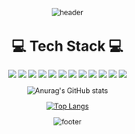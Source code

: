 <div align="center">
  
![header](https://capsule-render.vercel.app/api?type=waving&&color=gradient&height=100&section=header&fontSize=90)

  
# 💻 Tech Stack 💻 # 
<img src="https://img.shields.io/badge/Python-3766AB?style=flat-square&logo=Python&logoColor=white"/></a>
<img src="https://img.shields.io/badge/C-A8B9CC?style=flat-square&logo=C&logoColor=white"/>
<img src="https://img.shields.io/badge/C Sharp-239120?style=flat-square&logo=C Sharp&logoColor=white"/>
<img src="https://img.shields.io/badge/Java-007396?style=flat-square&logo=Java&logoColor=white"/></a>
<img src="https://img.shields.io/badge/OracleDB-orange?style=flat-square&logo=Oracle&logoColor=white"/>
<img src="https://img.shields.io/badge/HTML-E34F26?style=flat-square&logo=HTML5&logoColor=white"/>
<img src="https://img.shields.io/badge/CSS-1572B6?style=flat-square&logo=CSS3&logoColor=white"/>
<img src="https://img.shields.io/badge/JavaScript-F7DF1E?style=flat-square&logo=JavaScript&logoColor=white"/></a>
<img src="https://img.shields.io/badge/react-61DAFB?style=flat-square&logo=react&logoColor=white"/>
<img src="https://img.shields.io/badge/typescript-3178C6?style=flat-square&logo=typescript&logoColor=white"/>
<img src="https://img.shields.io/badge/node.js-339933?style=flat-square&logo=node.js&logoColor=white"/>
<img src="https://img.shields.io/badge/Next.js-red?style=flat-square&logo=Next.js&logoColor=white"/>


![Anurag's GitHub stats](https://github-readme-stats.vercel.app/api?username=Seulgi98&show_icons=true&theme=dracula)

[![Top Langs](https://github-readme-stats.vercel.app/api/top-langs/?username=Seulgi98&theme=dracula)](https://github.com/anuraghazra/github-readme-stats)

![footer](https://capsule-render.vercel.app/api?type=waving&&color=gradient&height=100&section=footer&fontSize=90)

</div>
